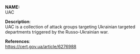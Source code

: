 **NAME:**  
UAC

**Description**:   
UAC is a collection of attack groups targeting Ukrainian targeted departments triggered by the Russo-Ukrainian war.


**References**:  
https://cert.gov.ua/article/6276988